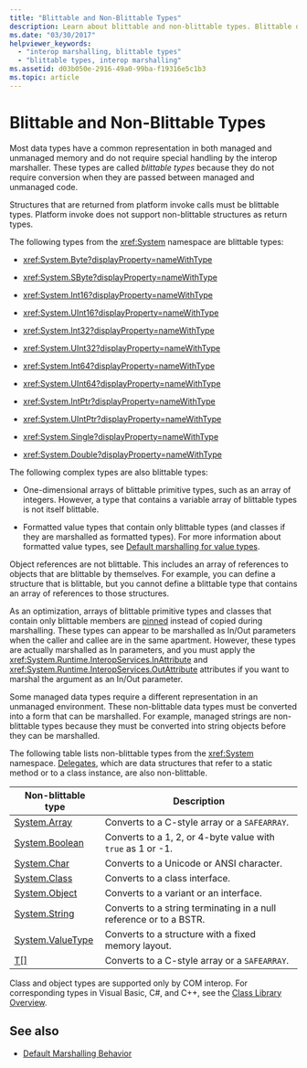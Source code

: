 ```yaml
---
title: "Blittable and Non-Blittable Types"
description: Learn about blittable and non-blittable types. Blittable data types are commonly represented in managed and unmanaged memory and don't need special handling.
ms.date: "03/30/2017"
helpviewer_keywords:
  - "interop marshalling, blittable types"
  - "blittable types, interop marshalling"
ms.assetid: d03b050e-2916-49a0-99ba-f19316e5c1b3
ms.topic: article
---
```

# Blittable and Non-Blittable Types

Most data types have a common representation in both managed and unmanaged memory and do not require special handling by the interop marshaller. These types are called *blittable types* because they do not require conversion when they are passed between managed and unmanaged code.

 Structures that are returned from platform invoke calls must be blittable types. Platform invoke does not support non-blittable structures as return types.

 The following types from the <xref:System> namespace are blittable types:

- <xref:System.Byte?displayProperty=nameWithType>

- <xref:System.SByte?displayProperty=nameWithType>

- <xref:System.Int16?displayProperty=nameWithType>

- <xref:System.UInt16?displayProperty=nameWithType>

- <xref:System.Int32?displayProperty=nameWithType>

- <xref:System.UInt32?displayProperty=nameWithType>

- <xref:System.Int64?displayProperty=nameWithType>

- <xref:System.UInt64?displayProperty=nameWithType>

- <xref:System.IntPtr?displayProperty=nameWithType>

- <xref:System.UIntPtr?displayProperty=nameWithType>

- <xref:System.Single?displayProperty=nameWithType>

- <xref:System.Double?displayProperty=nameWithType>

The following complex types are also blittable types:

- One-dimensional arrays of blittable primitive types, such as an array of integers. However, a type that contains a variable array of blittable types is not itself blittable.

- Formatted value types that contain only blittable types (and classes if they are marshalled as formatted types). For more information about formatted value types, see [Default marshalling for value types](default-marshalling-behavior.md#default-marshalling-for-value-types).

 Object references are not blittable. This includes an array of references to objects that are blittable by themselves. For example, you can define a structure that is blittable, but you cannot define a blittable type that contains an array of references to those structures.

 As an optimization, arrays of blittable primitive types and classes that contain only blittable members are [pinned](copying-and-pinning.md) instead of copied during marshalling. These types can appear to be marshalled as In/Out parameters when the caller and callee are in the same apartment. However, these types are actually marshalled as In parameters, and you must apply the <xref:System.Runtime.InteropServices.InAttribute> and <xref:System.Runtime.InteropServices.OutAttribute> attributes if you want to marshal the argument as an In/Out parameter.

 Some managed data types require a different representation in an unmanaged environment. These non-blittable data types must be converted into a form that can be marshalled. For example, managed strings are non-blittable types because they must be converted into string objects before they can be marshalled.

 The following table lists non-blittable types from the <xref:System> namespace. [Delegates](default-marshalling-behavior.md#default-marshalling-for-delegates), which are data structures that refer to a static method or to a class instance, are also non-blittable.

| Non-blittable type                                | Description                                   |
|---------------------------------------------------|-----------------------------------------------|
|[System.Array](default-marshalling-for-arrays.md)|Converts to a C-style array or a `SAFEARRAY`.|
|[System.Boolean](/previous-versions/dotnet/netframework-4.0/t2t3725f(v=vs.100))|Converts to a 1, 2, or 4-byte value with `true` as 1 or -1.|
|[System.Char](/previous-versions/dotnet/netframework-4.0/6tyybbf2(v=vs.100))|Converts to a Unicode or ANSI character.|
|[System.Class](/previous-versions/dotnet/netframework-4.0/s0968xy8(v=vs.100))|Converts to a class interface.|
|[System.Object](default-marshalling-for-objects.md)|Converts to a variant or an interface.|
|[System.String](default-marshalling-for-strings.md)|Converts to a string terminating in a null reference or to a BSTR.|
|[System.ValueType](/previous-versions/dotnet/netframework-4.0/0t2cwe11(v=vs.100))|Converts to a structure with a fixed memory layout.|
|[T[]](default-marshalling-for-arrays.md)|Converts to a C-style array or a `SAFEARRAY`.|

Class and object types are supported only by COM interop. For corresponding types in Visual Basic, C#, and C++, see the [Class Library Overview](../../standard/class-library-overview.md).

## See also

- [Default Marshalling Behavior](default-marshalling-behavior.md)
